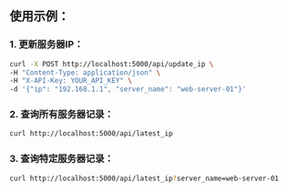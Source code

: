 
## 使用示例：
### 1. 更新服务器IP：

```bash
curl -X POST http://localhost:5000/api/update_ip \
-H "Content-Type: application/json" \
-H "X-API-Key: YOUR_API_KEY" \
-d '{"ip": "192.168.1.1", "server_name": "web-server-01"}'
```

### 2. 查询所有服务器记录：

```bash
curl http://localhost:5000/api/latest_ip
```

### 3. 查询特定服务器记录：

```bash
curl http://localhost:5000/api/latest_ip?server_name=web-server-01
```